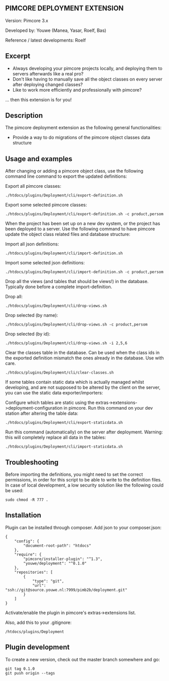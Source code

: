 PIMCORE DEPLOYMENT EXTENSION
----------------------------

Version: Pimcore 3.x

Developed by: Youwe (Manea, Yasar, Roelf, Bas)

Reference / latest developments: Roelf



Excerpt
-------

* Always developing your pimcore projects locally, and deploying them to servers afterwards like a real pro?
* Don't like having to manually save all the object classes on every server after deploying changed classes?
* Like to work more efficiently and professionally with pimcore?

... then this extension is for you!



Description
-----------

The pimcore deployment extension as the following general functionalities:

* Provide a way to do migrations of the pimcore object classes data structure



Usage and examples
------------------

After changing or adding a pimcore object class, use the following command line command to export the updated
definitions:

Export all pimcore classes:

    ./htdocs/plugins/Deployment/cli/export-definition.sh
    
Export some selected pimcore classes:
    
    ./htdocs/plugins/Deployment/cli/export-definition.sh -c product,persom

When the project has been set up on a new dev system, or the project has been deployed to a server. Use the following
command to have pimcore update the object class related files and database structure:

Import all json definitions:

    ./htdocs/plugins/Deployment/cli/import-definition.sh

Import some selected json definitions:

    ./htdocs/plugins/Deployment/cli/import-definition.sh -c product,persom
    
Drop all the views (and tables that should be views!) in the database. Typically done before a complete import-definition.

Drop all:
    
    ./htdocs/plugins/Deployment/cli/drop-views.sh
    
Drop selected (by name):
    
    ./htdocs/plugins/Deployment/cli/drop-views.sh -c product,persom
    
Drop selected (by id):
    
    ./htdocs/plugins/Deployment/cli/drop-views.sh -i 2,5,6

Clear the classes table in the database. Can be used when the class ids in the exported definition
mismatch the ones already in the database. Use with care.
    
    ./htdocs/plugins/Deployment/cli/clear-classes.sh

If some tables contain static data which is actually managed whilst developing, and are not supposed to be
altered by the client on the server, you can use the static data exporter/importers:

Configure which tables are static using the extras->extensions->deployment-configuration in pimcore. Run 
this command on your dev station after altering the table data:

    ./htdocs/plugins/Deployment/cli/export-staticdata.sh
    
Run this command (automatically) on the server after deployment. Warning: this will completely replace all
data in the tables:
    
    ./htdocs/plugins/Deployment/cli/import-staticdata.sh
    
    



Troubleshooting
---------------

Before importing the definitions, you might need to set the correct permissions, in order for this script to be able to
write to the definition files. In case of local development, a low security solution like the following could be used:

    sudo chmod -R 777 .



Installation
------------

Plugin can be installed through composer. Add json to your composer.json:

    {
        "config": {
            "document-root-path": "htdocs"
        },
        "require": {
            "pimcore/installer-plugin": "^1.3",
            "youwe/deployment": "^0.1.0"
        },
        "repositories": [
            {
                "type": "git",
                "url": "ssh://git@source.youwe.nl:7999/pimb2b/deployment.git"
            }
        ]
    }


Activate/enable the plugin in pimcore's extras->extensions list.

Also, add this to your .gitignore:

    /htdocs/plugins/Deployment
    
 


Plugin development
------------------

To create a new version, check out the master branch somewhere and go:

    git tag 0.1.0
    git push origin --tags


